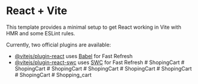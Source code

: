 # React + Vite

This template provides a minimal setup to get React working in Vite with HMR and some ESLint rules.

Currently, two official plugins are available:

- [@vitejs/plugin-react](https://github.com/vitejs/vite-plugin-react/blob/main/packages/plugin-react/README.md) uses [Babel](https://babeljs.io/) for Fast Refresh
- [@vitejs/plugin-react-swc](https://github.com/vitejs/vite-plugin-react-swc) uses [SWC](https://swc.rs/) for Fast Refresh
#   S h o p i n g C a r t  
 #   S h o p i n g C a r t  
 #   S h o p i n g C a r t  
 #   S h o p i n g C a r t  
 #   S h o p i n g C a r t  
 #   S h o p i n g C a r t  
 #   S h o p i n g C a r t  
 #   S h o p p i n g _ c a r t  
 
